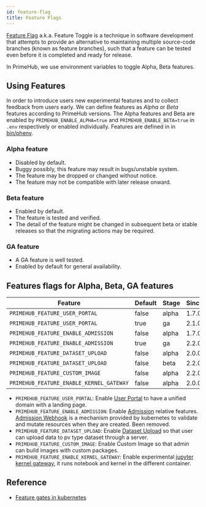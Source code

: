 ```yaml
---
id: feature-flag
title: Feature Flags
---
```


[Feature Flag](https://en.wikipedia.org/wiki/Feature_toggle) a.k.a. Feature Toggle is a technique in software development that attempts to provide an alternative to maintaining multiple source-code branches (known as feature branches), such that a feature can be tested even before it is completed and ready for release.

In PrimeHub, we use environment variables to toggle Alpha, Beta features.

## Using Features

In order to introduce users new experimental features and to collect feedback from users early. We can define features as *Alpha* or *Beta* features according to PrimeHub versions. The Alpha features and Beta are enabled by `PRIMEHUB_ENABLE_ALPHA=true` and `PRIMEHUB_ENABLE_BETA=true` in `.env` respectively or enabled individually. Features are defined in in [bin/phenv](../../bin/phenv).

### Alpha feature

- Disabled by default.
- Buggy possibly, this feature may result in bugs/unstable system.
- The feature may be dropped or changed without notice.
- The feature may not be compatible with later release onward.

### Beta feature

- Enabled by default.
- The feature is tested and verified.
- The detail of the feature might be changed in subsequent beta or stable releases so that the migrating actions may be required.

### GA feature

- A GA feature is well tested.
- Enabled by default for general availability.

## Features flags for Alpha, Beta, GA features

Feature|Default|Stage|Since|
-------|-------|-----|-----|
`PRIMEHUB_FEATURE_USER_PORTAL`|false|alpha|1.7.0
`PRIMEHUB_FEATURE_USER_PORTAL`|true|ga|2.1.0
`PRIMEHUB_FEATURE_ENABLE_ADMISSION`|false|alpha|1.7.0
`PRIMEHUB_FEATURE_ENABLE_ADMISSION`|true|ga|2.2.0
`PRIMEHUB_FEATURE_DATASET_UPLOAD`|false|alpha|2.0.0
`PRIMEHUB_FEATURE_DATASET_UPLOAD`|false|beta|2.2.0
`PRIMEHUB_FEATURE_CUSTOM_IMAGE`|false|alpha|2.2.0
`PRIMEHUB_FEATURE_ENABLE_KERNEL_GATEWAY`|false|alpha|2.0.0

- `PRIMEHUB_FEATURE_USER_PORTAL`: Enable [User Portal](user-portal.md) to have a unified domain with a landing page.
- `PRIMEHUB_FEATURE_ENABLE_ADMISSION`: Enable [Admission](admission.md) relative features. [Admission Webhook](https://kubernetes.io/blog/2019/03/21/a-guide-to-kubernetes-admission-controllers/) is a mechanism provided by kubernetes to validate and mutate resources when they are created. Been removed.
- `PRIMEHUB_FEATURE_DATASET_UPLOAD`: Enable [Dataset Upload](dataset-upload.md) so that user can upload data to pv type dataset through a server.
- `PRIMEHUB_FEATURE_CUSTOM_IMAGE`: Enable Custom Image so that admin can build images with custom packages.
- `PRIMEHUB_FEATURE_ENABLE_KERNEL_GATEWAY`: Enable experimental [jupyter kernel gateway](notebook-kernel-process.md), it runs notebook and kernel in the different container.

## Reference

- [Feature gates in kubernetes](https://kubernetes.io/docs/reference/command-line-tools-reference/feature-gates/)
